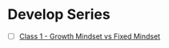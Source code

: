 # Develop Series

- [ ] [Class 1 - Growth Mindset vs Fixed Mindset](https://youtu.be/M1CHPnZfFmU)


<!-- ! video height/width ratio = 1.777 ---- width="655" height="368" -->
<!-- TODO Add Intriguing Follow-up Questions -->